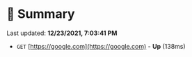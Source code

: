 # 📖 Summary
Last updated: **12/23/2021, 7:03:41 PM**

- `GET` [https://google.com](https://google.com) - **Up** (138ms)
